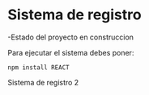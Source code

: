 <h1> Sistema de registro </h1>

-Estado del proyecto en construccion

Para ejecutar el sistema debes poner:

``` npm install REACT ```

Sistema de registro 2 
